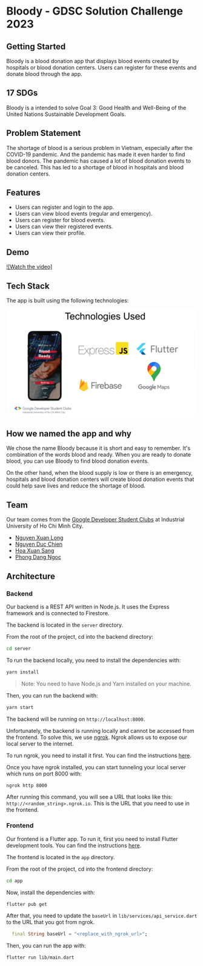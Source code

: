 # Bloody - GDSC Solution Challenge 2023

## Getting Started

Bloody is a blood donation app that displays blood events created by hospitals or blood donation centers. Users can register for these events and donate blood through the app.

## 17 SDGs

Bloody is a intended to solve Goal 3: Good Health and Well-Being of the United Nations Sustainable Development Goals.

## Problem Statement

The shortage of blood is a serious problem in Vietnam, especially after the COVID-19 pandemic. And the pandemic has made it even harder to find blood donors. The pandemic has caused a lot of blood donation events to be canceled. This has led to a shortage of blood in hospitals and blood donation centers.

## Features

- Users can register and login to the app.
- Users can view blood events (regular and emergency).
- Users can register for blood events.
- Users can view their registered events.
- Users can view their profile.

## Demo

[![Watch the video]](https://www.youtube.com/watch?v=-s6L74s0a9E)

## Tech Stack

The app is built using the following technologies:

![Bloody](images/SC_Presentation02.png)

## How we named the app and why

We chose the name Bloody because it is short and easy to remember. It's combination of the words blood and ready. When you are ready to donate blood, you can use Bloody to find blood donation events.

On the other hand, when the blood supply is low or there is an emergency, hospitals and blood donation centers will create blood donation events that could help save lives and reduce the shortage of blood.

## Team

Our team comes from the [Google Developer Student Clubs](https://developers.google.com/community/dsc) at Industrial University of Ho Chi Minh City.

- [Nguyen Xuan Long](https://github.com/longnguyen-cyber)
- [Nguyen Duc Chien](https://github.com/Kaiwinn)
- [Hoa Xuan Sang](https://github.com/HXSang)
- [Phong Dang Ngoc](https://github.com/PhonggDangg)

## Architecture

### Backend

Our backend is a REST API written in Node.js. It uses the Express framework and is connected to Firestore.

The backend is located in the `server` directory.

From the root of the project, cd into the backend directory:

```bash
cd server
```

To run the backend locally, you need to install the dependencies with:

```bash
yarn install
```

> Note: You need to have Node.js and Yarn installed on your machine.

Then, you can run the backend with:

```bash
yarn start
```

The backend will be running on `http://localhost:8000`.

Unfortunately, the backend is running locally and cannot be accessed from the frontend. To solve this, we use [ngrok](https://ngrok.com/). Ngrok allows us to expose our local server to the internet.

To run ngrok, you need to install it first. You can find the instructions [here](https://ngrok.com/download).

Once you have ngrok installed, you can start tunneling your local server which runs on port 8000 with:

```bash
ngrok http 8000
```

After running this command, you will see a URL that looks like this: `http://<random_string>.ngrok.io`. This is the URL that you need to use in the frontend.

### Frontend

Our frontend is a Flutter app. To run it, first you need to install Flutter development tools. You can find the instructions [here](https://flutter.dev/docs/get-started/install).

The frontend is located in the `app` directory.

From the root of the project, cd into the frontend directory:

```bash
cd app
```

Now, install the dependencies with:

```bash
flutter pub get
```

After that, you need to update the `baseUrl` in `lib/services/api_service.dart` to the URL that you got from ngrok.

```dart
  final String baseUrl = "<replace_with_ngrok_url>";
```

Then, you can run the app with:

```bash
flutter run lib/main.dart
```
